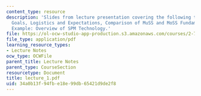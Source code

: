 ```yaml
---
content_type: resource
description: 'Slides from lecture presentation covering the following topics: Course
  Goals, Logistics and Expectations, Comparison of MuSS and MoSS Fundamentals, MuSS
  Example: Overview of SPM Technology.'
file: https://ol-ocw-studio-app-production.s3.amazonaws.com/courses/2-76-multi-scale-system-design-fall-2004/34a0b13f94fbe18e99db65421d9de2f8_lecture_1.pdf
file_type: application/pdf
learning_resource_types:
- Lecture Notes
ocw_type: OCWFile
parent_title: Lecture Notes
parent_type: CourseSection
resourcetype: Document
title: lecture_1.pdf
uid: 34a0b13f-94fb-e18e-99db-65421d9de2f8
---
```

